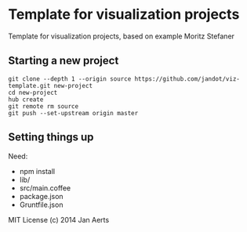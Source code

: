 # Template for visualization projects

Template for visualization projects, based on example Moritz Stefaner

## Starting a new project

    git clone --depth 1 --origin source https://github.com/jandot/viz-template.git new-project
    cd new-project
    hub create
    git remote rm source
    git push --set-upstream origin master

## Setting things up

Need:

* npm install
* lib/
* src/main.coffee
* package.json
* Gruntfile.json

MIT License (c) 2014 Jan Aerts
